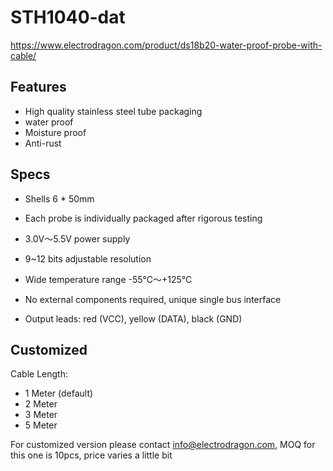 
# STH1040-dat


https://www.electrodragon.com/product/ds18b20-water-proof-probe-with-cable/

## Features

- High quality stainless steel tube packaging
- water proof 
- Moisture proof
- Anti-rust

## Specs 

- Shells 6 * 50mm

- Each probe is individually packaged after rigorous testing

- 3.0V～5.5V power supply

- 9~12 bits adjustable resolution

- Wide temperature range -55℃～+125℃

- No external components required, unique single bus interface

- Output leads: red (VCC), yellow (DATA), black (GND)


## Customized 

Cable Length:

- 1 Meter (default)
- 2 Meter 
- 3 Meter 
- 5 Meter 

For customized version please contact info@electrodragon.com, MOQ for this one is 10pcs, price varies a little bit 